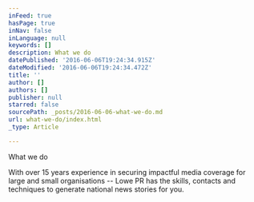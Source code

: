 ```yaml
---
inFeed: true
hasPage: true
inNav: false
inLanguage: null
keywords: []
description: What we do
datePublished: '2016-06-06T19:24:34.915Z'
dateModified: '2016-06-06T19:24:34.472Z'
title: ''
author: []
authors: []
publisher: null
starred: false
sourcePath: _posts/2016-06-06-what-we-do.md
url: what-we-do/index.html
_type: Article

---
```

What we do

With over 15 years experience in securing impactful media coverage for large and small organisations -- Lowe PR has the skills, contacts and techniques to generate national news stories for you.